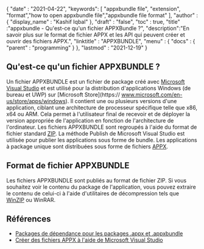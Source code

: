 {
  "date" : "2021-04-22",
  "keywords": [ "appxbundle file", "extension", "format","how to open appxbundle file","appxbundle file format" ],
  "author" : {
    "display_name" : "Kashif Iqbal"
},
  "draft" : "false",
  "toc" : true,
  "title" :"appxbundle - Qu'est-ce qu'un fichier APPXBundle ?",
  "description":"En savoir plus sur le format de fichier APPX et les API qui peuvent créer et ouvrir des fichiers APPX.",
  "linktitle" : "APPXBUNDLE",
  "menu" : {
    "docs" : {
      "parent" : "programming"
}
},
  "lastmod" : "2021-12-19"
}

## Qu'est-ce qu'un fichier APPXBUNDLE ?

Un fichier APPXBUNDLE est un fichier de package créé avec [Microsoft Visual Studio](https://visualstudio.microsoft.com/) et est utilisé pour la distribution d'applications Windows (de bureau et UWP) sur [Microsoft Store](https:// www.microsoft.com/en-us/store/apps/windows). Il contient une ou plusieurs versions d'une application, ciblant une architecture de processeur spécifique telle que x86, x64 ou ARM. Cela permet à l'utilisateur final de recevoir et de déployer la version appropriée de l'application en fonction de l'architecture de l'ordinateur. Les fichiers APPXBUNDLE sont regroupés à l'aide du format de fichier standard [ZIP](/fr/compression/zip/). La méthode Publish de Microsoft Visual Studio est utilisée pour publier les applications sous forme de bundle. Les applications à package unique sont distribuées sous forme de fichiers [APPX](/fr/programming/appx/).

## Format de fichier APPXBUNDLE

Les fichiers APPXBUNDLE sont publiés au format de fichier ZIP. Si vous souhaitez voir le contenu du package de l'application, vous pouvez extraire le contenu de celui-ci à l'aide d'utilitaires de décompression tels que [WinZIP](https://www.winzip.com/en/) ou WinRAR.

## Références

* [Packages de dépendance pour les packages .appx et .appxbundle](https://www.ibm.com/docs/en/maas360?topic=catalog-dependency-packages-appx-appxbundle-packages)
* [Créer des fichiers APPX à l'aide de Microsoft Visual Studio](https://learn.microsoft.com/en-us/windows/msix/desktop/vs-package-overview)

